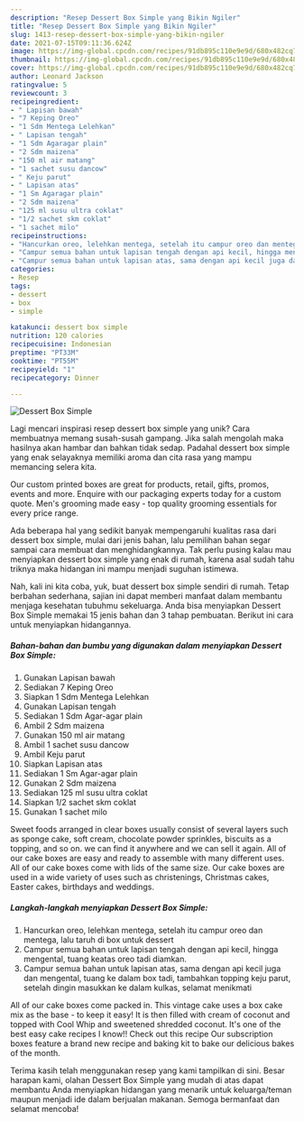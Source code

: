 ```yaml
---
description: "Resep Dessert Box Simple yang Bikin Ngiler"
title: "Resep Dessert Box Simple yang Bikin Ngiler"
slug: 1413-resep-dessert-box-simple-yang-bikin-ngiler
date: 2021-07-15T09:11:36.624Z
image: https://img-global.cpcdn.com/recipes/91db895c110e9e9d/680x482cq70/dessert-box-simple-foto-resep-utama.jpg
thumbnail: https://img-global.cpcdn.com/recipes/91db895c110e9e9d/680x482cq70/dessert-box-simple-foto-resep-utama.jpg
cover: https://img-global.cpcdn.com/recipes/91db895c110e9e9d/680x482cq70/dessert-box-simple-foto-resep-utama.jpg
author: Leonard Jackson
ratingvalue: 5
reviewcount: 3
recipeingredient:
- " Lapisan bawah"
- "7 Keping Oreo"
- "1 Sdm Mentega Lelehkan"
- " Lapisan tengah"
- "1 Sdm Agaragar plain"
- "2 Sdm maizena"
- "150 ml air matang"
- "1 sachet susu dancow"
- " Keju parut"
- " Lapisan atas"
- "1 Sm Agaragar plain"
- "2 Sdm maizena"
- "125 ml susu ultra coklat"
- "1/2 sachet skm coklat"
- "1 sachet milo"
recipeinstructions:
- "Hancurkan oreo, lelehkan mentega, setelah itu campur oreo dan mentega, lalu taruh di box untuk dessert"
- "Campur semua bahan untuk lapisan tengah dengan api kecil, hingga mengental, tuang keatas oreo tadi diamkan."
- "Campur semua bahan untuk lapisan atas, sama dengan api kecil juga dan mengental, tuang ke dalam box tadi, tambahkan topping keju parut, setelah dingin masukkan ke dalam kulkas, selamat menikmati"
categories:
- Resep
tags:
- dessert
- box
- simple

katakunci: dessert box simple 
nutrition: 120 calories
recipecuisine: Indonesian
preptime: "PT33M"
cooktime: "PT55M"
recipeyield: "1"
recipecategory: Dinner

---
```



![Dessert Box Simple](https://img-global.cpcdn.com/recipes/91db895c110e9e9d/680x482cq70/dessert-box-simple-foto-resep-utama.jpg)

Lagi mencari inspirasi resep dessert box simple yang unik? Cara membuatnya memang susah-susah gampang. Jika salah mengolah maka hasilnya akan hambar dan bahkan tidak sedap. Padahal dessert box simple yang enak selayaknya memiliki aroma dan cita rasa yang mampu memancing selera kita.

Our custom printed boxes are great for products, retail, gifts, promos, events and more. Enquire with our packaging experts today for a custom quote. Men&#39;s grooming made easy - top quality grooming essentials for every price range.

Ada beberapa hal yang sedikit banyak mempengaruhi kualitas rasa dari dessert box simple, mulai dari jenis bahan, lalu pemilihan bahan segar sampai cara membuat dan menghidangkannya. Tak perlu pusing kalau mau menyiapkan dessert box simple yang enak di rumah, karena asal sudah tahu triknya maka hidangan ini mampu menjadi suguhan istimewa.


Nah, kali ini kita coba, yuk, buat dessert box simple sendiri di rumah. Tetap berbahan sederhana, sajian ini dapat memberi manfaat dalam membantu menjaga kesehatan tubuhmu sekeluarga. Anda bisa menyiapkan Dessert Box Simple memakai 15 jenis bahan dan 3 tahap pembuatan. Berikut ini cara untuk menyiapkan hidangannya.

<!--inarticleads1-->

##### Bahan-bahan dan bumbu yang digunakan dalam menyiapkan Dessert Box Simple:

1. Gunakan  Lapisan bawah
1. Sediakan 7 Keping Oreo
1. Siapkan 1 Sdm Mentega Lelehkan
1. Gunakan  Lapisan tengah
1. Sediakan 1 Sdm Agar-agar plain
1. Ambil 2 Sdm maizena
1. Gunakan 150 ml air matang
1. Ambil 1 sachet susu dancow
1. Ambil  Keju parut
1. Siapkan  Lapisan atas
1. Sediakan 1 Sm Agar-agar plain
1. Gunakan 2 Sdm maizena
1. Sediakan 125 ml susu ultra coklat
1. Siapkan 1/2 sachet skm coklat
1. Gunakan 1 sachet milo


Sweet foods arranged in clear boxes usually consist of several layers such as sponge cake, soft cream, chocolate powder sprinkles, biscuits as a topping, and so on. we can find it anywhere and we can sell it again. All of our cake boxes are easy and ready to assemble with many different uses. All of our cake boxes come with lids of the same size. Our cake boxes are used in a wide variety of uses such as christenings, Christmas cakes, Easter cakes, birthdays and weddings. 

<!--inarticleads2-->

##### Langkah-langkah menyiapkan Dessert Box Simple:

1. Hancurkan oreo, lelehkan mentega, setelah itu campur oreo dan mentega, lalu taruh di box untuk dessert
1. Campur semua bahan untuk lapisan tengah dengan api kecil, hingga mengental, tuang keatas oreo tadi diamkan.
1. Campur semua bahan untuk lapisan atas, sama dengan api kecil juga dan mengental, tuang ke dalam box tadi, tambahkan topping keju parut, setelah dingin masukkan ke dalam kulkas, selamat menikmati


All of our cake boxes come packed in. This vintage cake uses a box cake mix as the base - to keep it easy! It is then filled with cream of coconut and topped with Cool Whip and sweetened shredded coconut. It&#39;s one of the best easy cake recipes I know!! Check out this recipe Our subscription boxes feature a brand new recipe and baking kit to bake our delicious bakes of the month. 

Terima kasih telah menggunakan resep yang kami tampilkan di sini. Besar harapan kami, olahan Dessert Box Simple yang mudah di atas dapat membantu Anda menyiapkan hidangan yang menarik untuk keluarga/teman maupun menjadi ide dalam berjualan makanan. Semoga bermanfaat dan selamat mencoba!
